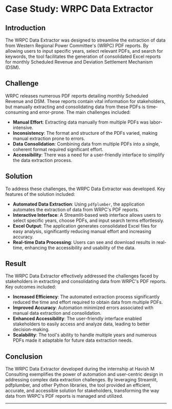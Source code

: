 # Case Study: WRPC Data Extractor

## Introduction

The WRPC Data Extractor was designed to streamline the extraction of data from Western Regional Power Committee's (WRPC) PDF reports. By allowing users to input specific years, select relevant PDFs, and search for keywords, the tool facilitates the generation of consolidated Excel reports for monthly Scheduled Revenue and Deviation Settlement Mechanism (DSM).

## Challenge

WRPC releases numerous PDF reports detailing monthly Scheduled Revenue and DSM. These reports contain vital information for stakeholders, but manually extracting and consolidating data from these PDFs is time-consuming and error-prone. The main challenges included:

- **Manual Effort**: Extracting data manually from multiple PDFs was labor-intensive.
- **Inconsistency**: The format and structure of the PDFs varied, making manual extraction prone to errors.
- **Data Consolidation**: Combining data from multiple PDFs into a single, coherent format required significant effort.
- **Accessibility**: There was a need for a user-friendly interface to simplify the data extraction process.

## Solution

To address these challenges, the WRPC Data Extractor was developed. Key features of the solution included:

- **Automated Data Extraction**: Using `pdfplumber`, the application automates the extraction of data from WRPC's PDF reports.
- **Interactive Interface**: A Streamlit-based web interface allows users to select specific years, choose PDFs, and input search terms effortlessly.
- **Excel Output**: The application generates consolidated Excel files for easy analysis, significantly reducing manual effort and increasing accuracy.
- **Real-time Data Processing**: Users can see and download results in real-time, enhancing the accessibility and usability of the data.

## Result

The WRPC Data Extractor effectively addressed the challenges faced by stakeholders in extracting and consolidating data from WRPC's PDF reports. Key outcomes included:

- **Increased Efficiency**: The automated extraction process significantly reduced the time and effort required to obtain data from multiple PDFs.
- **Improved Accuracy**: Automation minimized errors associated with manual data extraction and consolidation.
- **Enhanced Accessibility**: The user-friendly interface enabled stakeholders to easily access and analyze data, leading to better decision-making.
- **Scalability**: The tool's ability to handle multiple years and numerous PDFs made it adaptable for future data extraction needs.

## Conclusion

The WRPC Data Extractor developed during the internship at Havish M Consulting exemplifies the power of automation and user-centric design in addressing complex data extraction challenges. By leveraging Streamlit, pdfplumber, and other Python libraries, the tool provided an efficient, accurate, and accessible solution for stakeholders, transforming the way data from WRPC's PDF reports is managed and utilized. 

---
